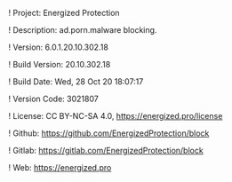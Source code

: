 ! Project: Energized Protection

! Description: ad.porn.malware blocking.

! Version: 6.0.1.20.10.302.18

! Build Version: 20.10.302.18

! Build Date: Wed, 28 Oct 20 18:07:17

! Version Code: 3021807

! License: CC BY-NC-SA 4.0, https://energized.pro/license

! Github: https://github.com/EnergizedProtection/block

! Gitlab: https://gitlab.com/EnergizedProtection/block


! Web: https://energized.pro
